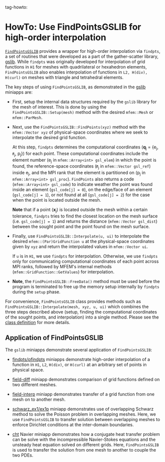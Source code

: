 tag-howto:

# HowTo: Use FindPointsGSLIB for high-order interpolation

[`FindPointsGSLIB`](https://github.com/mfem/mfem/blob/master/fem/gslib.hpp#L45) provides a wrapper for high-order interpolation
via `findpts`, a set of routines that were developed as
a part of the gather-scatter library, [gslib](https://github.com/Nek5000/gslib).
While `findpts` was originally developed for interpolation of grid functions in
`H1` for meshes with quadrilateral or hexahedron elements, `FindPointsGSLIB`
also enables interpolation of functions in `L2, H(div), H(curl)` on meshes with
triangle and tetrahedral elements.

The key steps of using `FindPointsGSLIB`, as demonstrated in the
[gslib](https://github.com/mfem/mfem/tree/master/miniapps/gslib) miniapps
are:

* First, setup the internal data structures required by the `gslib` library for
the mesh of interest. This is done by using the `FindPointsGSLIB::Setup(mesh)`
method with the desired `mfem::Mesh` or `mfem::ParMesh`.

* Next, use the `FindPointsGSLIB::FindPoints(xyz)` method with the
`mfem::Vector xyz` of physical-space coordinates where we seek to
interpolate the desired grid function.

    At this step, `findpts` determines the computational coordinates
(**q**<sub>j</sub> = {e<sub>j</sub>, **r**<sub>j</sub>,
p<sub>j</sub>}) for each point.
These computational coordinates include the element number
(e<sub>j</sub> in `mfem::Array<int> gsl_elem`) in which the point is found,
the reference-space coordinates (**r**<sub>j</sub> in `mfem::Vector gsl_ref`) inside e<sub>j</sub>,
and the MPI rank that the element is partitioned on (p<sub>j</sub> in `mfem::Array<int> gsl_proc`).
`FindPoints` also returns a code (`mfem::Array<int> gsl_code`) to indicate weather
the point was found inside an element (`gsl_code[j] = 0`), on the edge/face of an
element (`gsl_code[j] = 1`), or not found at all (`gsl_code[j] = 2`) for the case
when the point is located outside the mesh.

    **Note** that if a point (**x**<sub>j</sub>) is located outside the mesh within
a certain tolerance, `findpts` tries to find the closest location on the mesh
surface (i.e. `gsl_code[j] = 1`) and returns the distance (`mfem::Vector gsl_dist`)
between the sought point and the point found on the mesh surface.

* Finally, use `FindPointsGSLIB::Interpolate(u, ui)` to interpolate the
desired `mfem::(Par)GridFunction u` at the physical-space coordinates given by `xyz`
and return the interpolated values in `mfem::Vector ui`.

    If `u` is in `H1`, we use `findpts` for interpolation. Otherwise,
we use `findpts` only for communicating computational coordinates of each point
across MPI ranks, followed by MFEM's internal methods (`mfem::GridFunction::GetValues`)
for interpolation.

* **Note**, the `FindPointsGSLIB::FreeData()` method must be used before the
program is terminated to free up the memory setup internally by `findpts` during
the `setup` phase.

For convenience, `FindPointsGSLIB` class provides methods such as
`FindPointsGSLIB::Interpolate(mesh, xyz, u, ui)` which combines the three steps
described above (setup, finding the computational coordinates of the sought points, and
interpolation) into a single method. Please see the [class definition](https://github.com/mfem/mfem/blob/master/fem/gslib.hpp)
for more details.

## Application of FindPointsGSLIB
The `gslib` miniapps demonstrate several application of `FindPointsGSLIB`:

* [findpts/pfindpts](https://github.com/mfem/mfem/blob/master/miniapps/gslib/findpts.cpp)
miniapps demonstrate high-order interpolation of a function in `H1`, `L2`, `H(div)`, or `H(curl)` at an
arbitrary set of points in physical space.

* [field-diff](https://github.com/mfem/mfem/blob/master/miniapps/gslib/field-diff.cpp)
miniapp demonstrates comparison of grid functions defined on two
different meshes.

* [field-interp](https://github.com/mfem/mfem/blob/master/miniapps/gslib/field-interp.cpp)
miniapp demonstrates transfer of a grid function from one mesh
on to another mesh.

* [schwarz_ex1/ex1p](https://github.com/mfem/mfem/blob/master/miniapps/gslib/schwarz_ex1.cpp)
miniapp demonstrates use of overlapping Schwarz method to
solve the Poisson problem in overlapping meshes. Here, we use `FindPointsGSLIB` to
transfer solution between overlapping meshes to enforce Dirichlet conditions
at the inter-domain boundaries.

* [cht](https://github.com/mfem/mfem/blob/master/miniapps/navier/navier_cht.cpp)
Navier miniapp demonstrates how a conjugate heat transfer problem can be
solve with the incompressible Navier-Stokes equations and the unsteady heat
equation solved on different grids. Here, `FindPointsGSLIB` is used to
transfer the solution from one mesh to another to couple the two PDEs.
